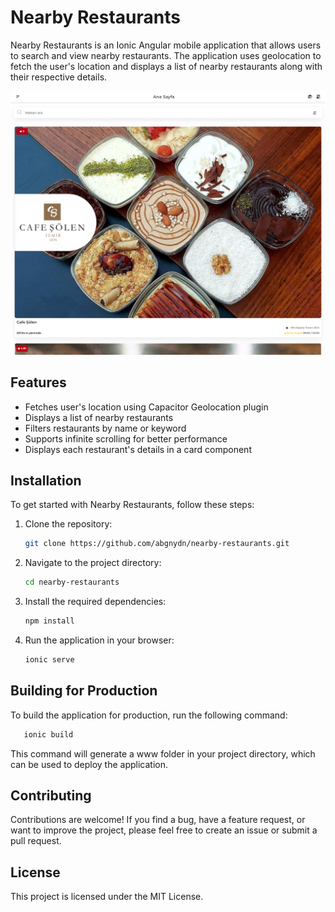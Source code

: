 # Nearby Restaurants

Nearby Restaurants is an Ionic Angular mobile application that allows users to search and view nearby restaurants. The application uses geolocation to fetch the user's location and displays a list of nearby restaurants along with their respective details.

![App Screenshot](./app-screenshot.png)

## Features

- Fetches user's location using Capacitor Geolocation plugin
- Displays a list of nearby restaurants
- Filters restaurants by name or keyword
- Supports infinite scrolling for better performance
- Displays each restaurant's details in a card component

## Installation

To get started with Nearby Restaurants, follow these steps:

1. Clone the repository:

   ```bash
   git clone https://github.com/abgnydn/nearby-restaurants.git
   ```

2. Navigate to the project directory:

   ```bash
   cd nearby-restaurants
   ```

3. Install the required dependencies:

   ```bash
   npm install
   ```

4. Run the application in your browser:

   ```bash
   ionic serve
   ```

## Building for Production

To build the application for production, run the following command:

```bash
   ionic build
```

This command will generate a www folder in your project directory, which can be used to deploy the application.

## Contributing

Contributions are welcome! If you find a bug, have a feature request, or want to improve the project, please feel free to create an issue or submit a pull request.

## License

This project is licensed under the MIT License.
